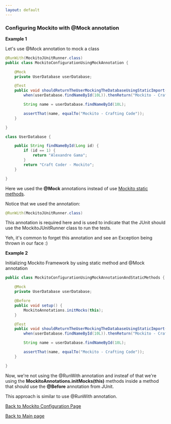 ```yaml
---
layout: default
---
```


### Configuring Mockito with @Mock annotation

**Example 1**

Let's use @Mock annotation to mock a class

```java
@RunWith(MockitoJUnitRunner.class)
public class MockitoConfigurationUsingMockAnnotation {

	@Mock
	private UserDatabase userDatabase;

	@Test
	public void shouldReturnTheUserMockingTheDatabaseUsingStaticImport() throws Exception {
		when(userDatabase.findNameById(10L)).thenReturn("Mockito - Crafting Code");

		String name = userDatabase.findNameById(10L);

		assertThat(name, equalTo("Mockito - Crafting Code"));
	}

}

class UserDatabase {

	public String findNameById(Long id) {
		if (id == 1) {
			return "Alexandre Gama";
		}
		return "Craft Coder - Mockito";
	}

}

```

Here we used the **@Mock** annotations instead of use [Mockito static methods](mockito-configuration-without-annotation).

Notice that we used the annotation:

```java
@RunWith(MockitoJUnitRunner.class)
```

This annotation is required here and is used to indicate that the JUnit should use the MockitoJUnitRunner class to run the tests.

Yeh, it's common to forget this annotation and see an Exception being thrown in our face :)

**Example 2**

Initializing Mockito Framework by using static method and @Mock annotation

```java
public class MockitoConfigurationUsingMockAnnotationAndStaticMethods {

	@Mock
	private UserDatabase userDatabase;

	@Before
	public void setup() {
		MockitoAnnotations.initMocks(this);
	}

	@Test
	public void shouldReturnTheUserMockingTheDatabaseUsingStaticImport() throws Exception {
		when(userDatabase.findNameById(10L)).thenReturn("Mockito - Crafting Code");

		String name = userDatabase.findNameById(10L);

		assertThat(name, equalTo("Mockito - Crafting Code"));
	}

}

```

Now, we're not using the @RunWith annotation and insteaf of that we're using the **MockitoAnnotations.initMocks(this)** methods
inside a method that should use the **@Before** annotation from JUnit.

This approach is similar to use @RunWith annotation.

[Back to Mockito Configuration Page](configuring-mockito-with-and-without-annotation)

[Back to Main page](/index)
